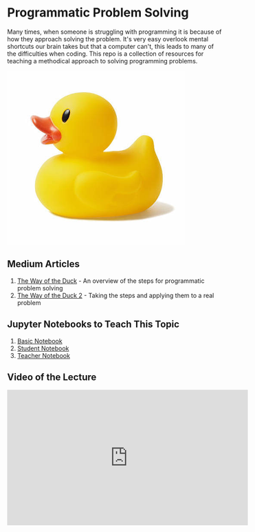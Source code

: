 # Programmatic Problem Solving

Many times, when someone is struggling with programming it is because of how they approach solving the problem. It's very easy overlook mental shortcuts our brain takes but that a computer can't, this leads to many of the difficulties when coding. This repo is a collection of resources for teaching a methodical approach to solving programming problems.

![rubber duck](/Rubberduck.jpg)

## Medium Articles
1. [The Way of the Duck](https://medium.com/@bundickm/the-way-of-the-rubber-duck-9669eac3c27a) - An overview of the steps for programmatic problem solving
2. [The Way of the Duck 2](https://medium.com/@bundickm/the-way-of-the-rubber-duck-2-c5468bf2ec8) - Taking the steps and applying them to a real problem

## Jupyter Notebooks to Teach This Topic
1. [Basic Notebook](https://github.com/bundickm/Programmatic_Problem_Solving/blob/master/Problem_Solving_Programtically.ipynb)
2. [Student Notebook](https://github.com/bundickm/Programmatic_Problem_Solving/blob/master/Problem_Solving_Programtically_Student.ipynb)
3. [Teacher Notebook](https://github.com/bundickm/Programmatic_Problem_Solving/blob/master/Problem_Solving_Programmatically_Lecture_Reference.ipynb)

## Video of the Lecture
<iframe width="560" height="315" src="https://www.youtube.com/embed/sUgmKZ7Bz_s" frameborder="0" allow="accelerometer; autoplay; encrypted-media; gyroscope; picture-in-picture" allowfullscreen></iframe>
